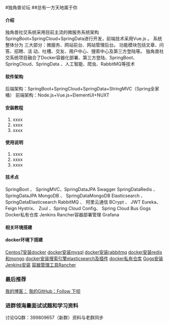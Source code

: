 #独角兽论坛
##总有一方天地属于你
#### 介绍
独角兽社交系统采用目前主流的微服务系统架构 SpringBoot+SpringCloud+SpringData进行开发，前端技术采用Vue.js 。
系统整体分为 三大部分：微服务、网站前台、网站管理后台。
功能模块包括文章、问答、招聘、活 动、吐槽、交友、用户中心、搜索中心及第三方登陆等。
独角兽社交系统项目融合了Docker容器化部署、第三方登陆、SpringBoot、 SpringCloud、SpringData 、人工智能、爬虫、RabbitMQ等技术

#### 软件架构
后端架构：SpringBoot+SpringCloud+SpringData+StringMVC（Spring全家桶）
前端架构：Node.js+Vue.js+ElementUI+NUXT 


#### 安装教程

1.  xxxx
2.  xxxx
3.  xxxx

#### 使用说明

1.  xxxx
2.  xxxx
3.  xxxx


#### 技术点
SpringBoot 、 SpringMVC、SpringDataJPA  Swagger
SpringDataRedis  、 SpringDataJPA
MongoDB 、 SpringDataMongoDB
Elasticsearch    、 SpringDataElasticsearch
RabbitMQ 、 阿里云通信
BCrypt 、  JWT
Eureka、 Feign
Hystrix、 Zuul  、Spring  Cloud Config、 Spring  Cloud Bus
Gogs  Docker私有仓库  Jenkins
Rancher容器部署管理  Grafana 

#### 相关环境搭建
#### docker环境下搭建 ####
[Centos7安装docker](https://www.jianshu.com/p/aa4fa192dec6)
[docker安装mysql](https://www.jianshu.com/p/05ebfcf663ec)
[docker安装rabbitmq](https://www.jianshu.com/p/02341a936127)
[docker安装redis和mongo](https://www.jianshu.com/p/84d79e78de14)
[docker安装搜索引擎elasticsearch及插件](https://www.jianshu.com/p/1bd46a473c57)
[docker私有仓库](https://www.jianshu.com/p/aee751fc7da0)
[Gogs安装](https://www.jianshu.com/p/5686a2d768f8)
[Jenkins安装](https://www.jianshu.com/p/bad8d46e3b78)
[容器管理工具Rancher](https://www.jianshu.com/p/32ef1de88ddc)
####  ####

### 最后推荐 ###
[我的博客：](https://www.jianshu.com/u/f80983449dc0)
[我的GitHub：Follow 下呗](https://github.com/2701150225)
### 进群领海量面试试题和学习资料 ###
  讨论QQ群：399809657（新群）资料与老群同步

